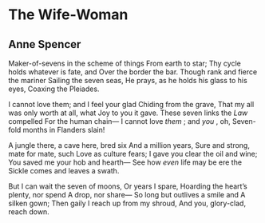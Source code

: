 # The Wife-Woman
## Anne Spencer
Maker-of-sevens in the scheme of things
From earth to star;
Thy cycle holds whatever is fate, and
Over the border the bar.
Though rank and fierce the mariner
Sailing the seven seas,
He prays, as he holds his glass to his eyes,
Coaxing the Pleiades.

I cannot love them; and I feel your glad
Chiding from the grave,
That my all was only worth at all, what
Joy to you it gave.
These seven links the _Law_ compelled
For the human chain—
I cannot love _them_ ; and _you_ , oh,
Seven-fold months in Flanders slain!

A jungle there, a cave here, bred six
And a million years,
Sure and strong, mate for mate, such
Love as culture fears;
I gave you clear the oil and wine;
You saved me your hob and hearth—
See how _even_ life may be ere the
Sickle comes and leaves a swath.

But I can wait the seven of moons,
Or years I spare,
Hoarding the heart’s plenty, nor spend
A drop, nor share—
So long but outlives a smile and
A silken gown;
Then gaily I reach up from my shroud,
And you, glory-clad, reach down.